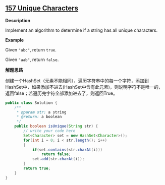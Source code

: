 ## [157 Unique Characters](http://www.lintcode.com/en/problem/unique-characters/#)

**Description**

Implement an algorithm to determine if a string has all unique characters.

**Example**

Given `"abc"`, return `true`.

Given `"aab"`, return `false`.

**解题思路**

创建一个HashSet（元素不能相同），遍历字符串中的每一个字符，添加到HashSet中，如果添加不进去(HashSet中含有此元素)，则说明字符不是唯一的，返回false；若遍历完字符全部添加进去了，则返回True。

```java
public class Solution {
    /**
     * @param str: a string
     * @return: a boolean
     */
    public boolean isUnique(String str) {
        // write your code here
        Set<Character> set = new HashSet<Character>();
        for(int i = 0; i < str.length(); i++)
        {
            if(set.contains(str.charAt(i)))
                return false;
            set.add(str.charAt(i));
        }
        return true;
    }
}
```

